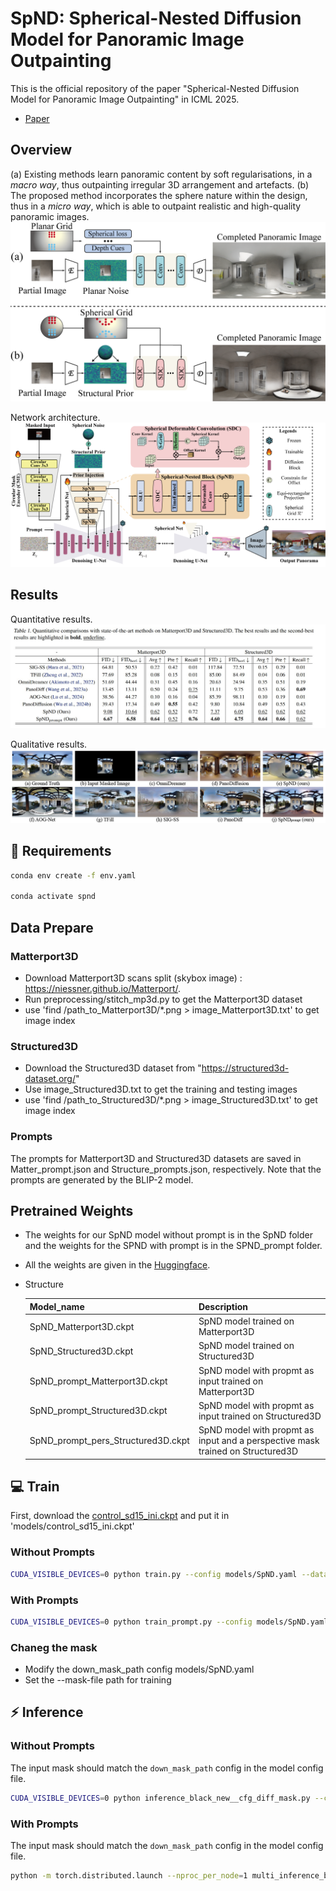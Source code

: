 # SpND: Spherical-Nested Diffusion Model for Panoramic Image Outpainting

This is the official repository of the paper "Spherical-Nested Diffusion Model for Panoramic Image Outpainting" in ICML 2025.

- [Paper](hhttps://openreview.net/forum?id=JVDFkVf4QY)


## Overview

(a) Existing methods learn panoramic content by soft regularisations, in a *macro way*, thus outpainting irregular 3D arrangement and artefacts. (b) The proposed method incorporates the sphere nature within the design, thus in a *micro way*, which is able to outpaint realistic and high-quality  panoramic images. ![alt text](assets/Overview.png)


Network architecture.![alt text](assets/Network.png)


## Results

Quantitative results. ![alt text](assets/Table.jpg)

Qualitative results. ![alt text](assets/Subjective-result.png)

## :wrench: Requirements

```sh
conda env create -f env.yaml

conda activate spnd
```

## Data Prepare

### Matterport3D
- Download Matterport3D scans split (skybox image) : https://niessner.github.io/Matterport/.
- Run preprocessing/stitch_mp3d.py to get the Matterport3D dataset
- use 'find /path_to_Matterport3D/*.png > image_Matterport3D.txt' to get image index


### Structured3D
- Download the Structured3D dataset from "https://structured3d-dataset.org/"
- Use image_Structured3D.txt to get the training and testing images
- use 'find /path_to_Structured3D/*.png > image_Structured3D.txt' to get image index

### Prompts
The prompts for Matterport3D and Structured3D datasets are saved in Matter_prompt.json and Structure_prompts.json, respectively. Note that the prompts are generated by the BLIP-2 model.

## Pretrained Weights
- The weights for our SpND model without prompt is in the SpND folder and the weights for the SPND with prompt is in the SPND\_prompt folder.
- All the weights are given in the [Huggingface](https://huggingface.co/aberts/SpND/tree/main).
- Structure
    
    | Model_name | Description |
    | ---------------  | ------------------------------   |
    | SpND_Matterport3D.ckpt | SpND model trained on Matterport3D |
    | SpND_Structured3D.ckpt | SpND model trained on Structured3D |
    | SpND_prompt_Matterport3D.ckpt | SpND model with propmt as input trained on Matterport3D |
    | SpND_prompt_Structured3D.ckpt | SpND model with propmt as input trained on Structured3D |
    | SpND_prompt_pers_Structured3D.ckpt | SpND model with propmt as input and a perspective mask trained on Structured3D |


## <a name="train"></a>:computer: Train

First, download the [control_sd15_ini.ckpt](https://huggingface.co/aberts/SpND/tree/main) and put it in 'models/control_sd15_ini.ckpt'

### Without Prompts
```sh
CUDA_VISIBLE_DEVICES=0 python train.py --config models/SpND.yaml --data-file image_Matterport3D.txt --gpus 1 --max-epoch 100
```

### With Prompts
```sh
CUDA_VISIBLE_DEVICES=0 python train_prompt.py --config models/SpND.yaml --data-file image_Matterport3D.txt --mask-file masks/center_mask.png --prompt-file Matter_prompt.json --gpus 1 --max-epoch 100
```

### Chaneg the mask
- Modify the down_mask_path config models/SpND.yaml
- Set the --mask-file path for training


## <a name="inference"></a>:zap: Inference

### Without Prompts
The input mask should match the `down_mask_path` config in the model config file.
```sh
CUDA_VISIBLE_DEVICES=0 python inference_black_new__cfg_diff_mask.py --config models/SpND.yaml --ckpt <path_to_checkpoint> --data-path image_Matterport3D.txt --mask-path masks/center_mask.png --down-mask-path masks/8_down_center_mask.png
```

### With Prompts
The input mask should match the `down_mask_path` config in the model config file.
```sh
python -m torch.distributed.launch --nproc_per_node=1 multi_inference_black_new_cfg_prompt.py --config models/SpND.yaml --ckpt <path_to_checkpoint> --data-path image_Matterport3D.txt --prompt-file Matter_prompt.json --mask-file masks/center_mask.png --world-size 1
```


